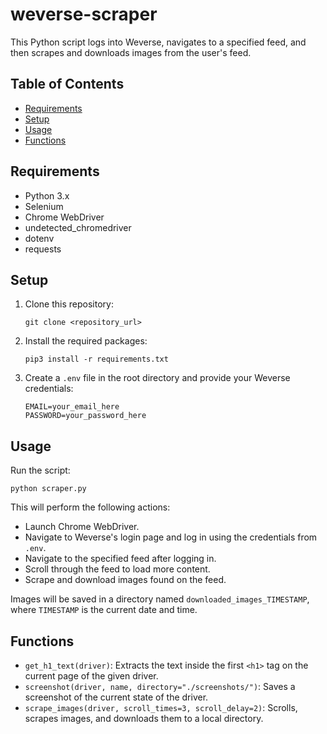 # weverse-scraper

This Python script logs into Weverse, navigates to a specified feed, and then scrapes and downloads images from the user's feed.

## Table of Contents

- [Requirements](#requirements)
- [Setup](#setup)
- [Usage](#usage)
- [Functions](#functions)

## Requirements

- Python 3.x
- Selenium
- Chrome WebDriver
- undetected_chromedriver
- dotenv
- requests

## Setup

1. Clone this repository:
   ```
   git clone <repository_url>
   ```

2. Install the required packages:
   ```
   pip3 install -r requirements.txt
   ```

3. Create a `.env` file in the root directory and provide your Weverse credentials:
   ```
   EMAIL=your_email_here
   PASSWORD=your_password_here
   ```

## Usage

Run the script:
```
python scraper.py
```

This will perform the following actions:
- Launch Chrome WebDriver.
- Navigate to Weverse's login page and log in using the credentials from `.env`.
- Navigate to the specified feed after logging in.
- Scroll through the feed to load more content.
- Scrape and download images found on the feed.

Images will be saved in a directory named `downloaded_images_TIMESTAMP`, where `TIMESTAMP` is the current date and time.

## Functions

- `get_h1_text(driver)`: Extracts the text inside the first `<h1>` tag on the current page of the given driver.
- `screenshot(driver, name, directory="./screenshots/")`: Saves a screenshot of the current state of the driver.
- `scrape_images(driver, scroll_times=3, scroll_delay=2)`: Scrolls, scrapes images, and downloads them to a local directory.
